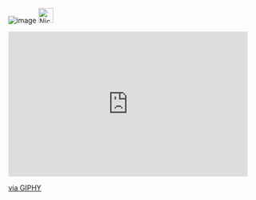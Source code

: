 ![image](https://imgur.com/rDTmn8s.png)
[<img align="centre" alt="Nick | LinkedIn" width="30px" src="https://cdn.jsdelivr.net/npm/simple-icons@v3/icons/linkedin.svg" />](https://www.linkedin.com/in/nick-butler-4a7986a3/)

<iframe src="https://giphy.com/embed/Phf4AdXoIwKeSPiswl" width="480" height="290" frameBorder="0" class="giphy-embed" allowFullScreen></iframe><p><a href="https://giphy.com/gifs/Phf4AdXoIwKeSPiswl">via GIPHY</a></p>
